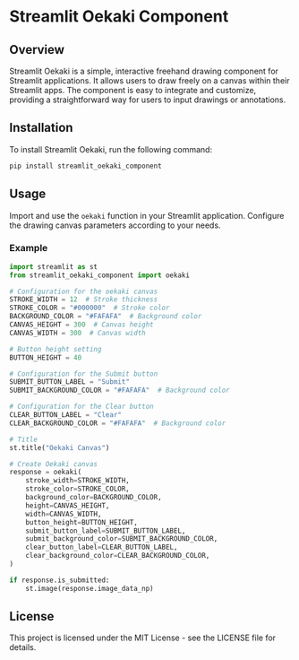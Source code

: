 # Streamlit Oekaki Component

## Overview

Streamlit Oekaki is a simple, interactive freehand drawing component for Streamlit applications. It allows users to draw freely on a canvas within their Streamlit apps. The component is easy to integrate and customize, providing a straightforward way for users to input drawings or annotations.

## Installation

To install Streamlit Oekaki, run the following command:

```bash
pip install streamlit_oekaki_component
```

## Usage

Import and use the `oekaki` function in your Streamlit application. Configure the drawing canvas parameters according to your needs.

### Example

```python
import streamlit as st
from streamlit_oekaki_component import oekaki

# Configuration for the oekaki canvas
STROKE_WIDTH = 12  # Stroke thickness
STROKE_COLOR = "#000000"  # Stroke color
BACKGROUND_COLOR = "#FAFAFA"  # Background color
CANVAS_HEIGHT = 300  # Canvas height
CANVAS_WIDTH = 300  # Canvas width

# Button height setting
BUTTON_HEIGHT = 40

# Configuration for the Submit button
SUBMIT_BUTTON_LABEL = "Submit"
SUBMIT_BACKGROUND_COLOR = "#FAFAFA"  # Background color

# Configuration for the Clear button
CLEAR_BUTTON_LABEL = "Clear"
CLEAR_BACKGROUND_COLOR = "#FAFAFA"  # Background color

# Title
st.title("Oekaki Canvas")

# Create Oekaki canvas
response = oekaki(
    stroke_width=STROKE_WIDTH,
    stroke_color=STROKE_COLOR,
    background_color=BACKGROUND_COLOR,
    height=CANVAS_HEIGHT,
    width=CANVAS_WIDTH,
    button_height=BUTTON_HEIGHT,
    submit_button_label=SUBMIT_BUTTON_LABEL,
    submit_background_color=SUBMIT_BACKGROUND_COLOR,
    clear_button_label=CLEAR_BUTTON_LABEL,
    clear_background_color=CLEAR_BACKGROUND_COLOR,
)

if response.is_submitted:
    st.image(response.image_data_np)
```

## License
This project is licensed under the MIT License - see the LICENSE file for details.